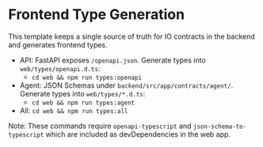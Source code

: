 # Frontend Type Generation

This template keeps a single source of truth for IO contracts in the backend and generates frontend types.

- API: FastAPI exposes `/openapi.json`. Generate types into `web/types/openapi.d.ts`:
  - `cd web && npm run types:openapi`
- Agent: JSON Schemas under `backend/src/app/contracts/agent/`. Generate types into `web/types/*.d.ts`:
  - `cd web && npm run types:agent`
- All: `cd web && npm run types:all`

Note: These commands require `openapi-typescript` and `json-schema-to-typescript` which are included as devDependencies in the web app.

